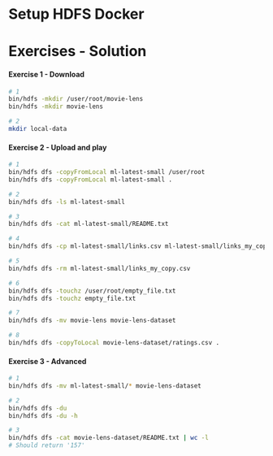 # Setup HDFS Docker

# Exercises - Solution
#### Exercise 1 - Download
```bash
# 1
bin/hdfs -mkdir /user/root/movie-lens
bin/hdfs -mkdir movie-lens

# 2
mkdir local-data
```

#### Exercise 2 - Upload and play
```bash
# 1
bin/hdfs dfs -copyFromLocal ml-latest-small /user/root
bin/hdfs dfs -copyFromLocal ml-latest-small .

# 2
bin/hdfs dfs -ls ml-latest-small

# 3
bin/hdfs dfs -cat ml-latest-small/README.txt

# 4
bin/hdfs dfs -cp ml-latest-small/links.csv ml-latest-small/links_my_copy.csv

# 5
bin/hdfs dfs -rm ml-latest-small/links_my_copy.csv

# 6
bin/hdfs dfs -touchz /user/root/empty_file.txt
bin/hdfs dfs -touchz empty_file.txt

# 7
bin/hdfs dfs -mv movie-lens movie-lens-dataset

# 8 
bin/hdfs dfs -copyToLocal movie-lens-dataset/ratings.csv .
```

#### Exercise 3 - Advanced
```bash
# 1
bin/hdfs dfs -mv ml-latest-small/* movie-lens-dataset

# 2
bin/hdfs dfs -du
bin/hdfs dfs -du -h

# 3
bin/hdfs dfs -cat movie-lens-dataset/README.txt | wc -l
# Should return '157'
```
